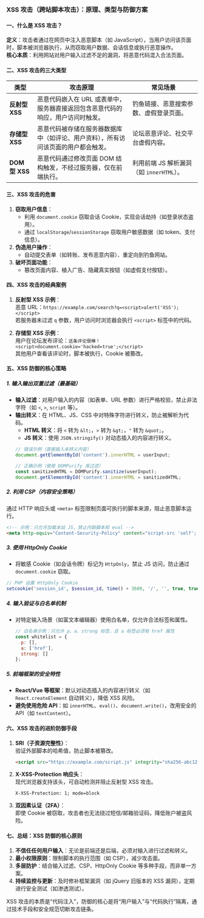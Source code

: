 ### XSS 攻击（跨站脚本攻击）：原理、类型与防御方案  


#### **一、什么是 XSS 攻击？**  
**定义**：攻击者通过在网页中注入恶意脚本（如 JavaScript），当用户访问该页面时，脚本被浏览器执行，从而窃取用户数据、会话信息或执行恶意操作。  
**核心本质**：利用网站对用户输入过滤不足的漏洞，将恶意代码混入合法页面。  


#### **二、XSS 攻击的三大类型**  
| **类型**       | **攻击原理**                                                                 | **常见场景**                          |
|----------------|-----------------------------------------------------------------------------|---------------------------------------|
| **反射型 XSS** | 恶意代码嵌入在 URL 或表单中，服务器直接返回包含恶意代码的响应，用户访问时触发。 | 钓鱼链接、恶意搜索参数、虚假登录页面。|
| **存储型 XSS** | 恶意代码被存储在服务器数据库中（如评论、用户资料），所有访问该页面的用户都会触发。 | 论坛恶意评论、社交平台虚假内容。      |
| **DOM 型 XSS** | 恶意代码通过修改页面 DOM 结构触发，不经过服务器，仅在前端执行。               | 利用前端 JS 解析漏洞（如 `innerHTML`）。|  


#### **三、XSS 攻击的危害**  
1. **窃取用户信息**：  
   - 利用 `document.cookie` 窃取会话 Cookie，实现会话劫持（如登录状态盗用）。  
   - 通过 `localStorage`/`sessionStorage` 窃取用户敏感数据（如 token、支付信息）。  
2. **伪造用户操作**：  
   - 自动提交表单（如转账、发布恶意内容）、重定向到钓鱼网站。  
3. **破坏页面功能**：  
   - 篡改页面内容、植入广告、隐藏真实按钮（如虚假支付按钮）。  


#### **四、XSS 攻击的经典案例**  
1. **反射型 XSS 示例**：  
   恶意 URL：`https://example.com/search?q=<script>alert('XSS');</script>`  
   若服务器未过滤 `q` 参数，用户访问时浏览器会执行 `<script>` 标签中的代码。  

2. **存储型 XSS 示例**：  
   用户在论坛发布评论：`这条评论很棒！<script>document.cookie='hacked=true';</script>`  
   其他用户查看该评论时，脚本被执行，Cookie 被篡改。  


#### **五、XSS 防御的核心策略**  
##### **1. 输入输出双重过滤（最基础）**  
- **输入过滤**：对用户输入的内容（如表单、URL 参数）进行严格校验，禁止非法字符（如 `<`, `>`, `script` 等）。  
- **输出转义**：在 HTML、JS、CSS 中对特殊字符进行转义，防止被解析为代码。  
  - **HTML 转义**：将 `<` 转为 `&lt;`，`>` 转为 `&gt;`，`"` 转为 `&quot;`。  
  - **JS 转义**：使用 `JSON.stringify()` 对动态插入的内容进行转义。  
  ```javascript
  // 错误示例（直接插入未转义内容）
  document.getElementById('content').innerHTML = userInput;
  
  // 正确示例（使用 DOMPurify 库过滤）
  const sanitizedHTML = DOMPurify.sanitize(userInput);
  document.getElementById('content').innerHTML = sanitizedHTML;
  ```

##### **2. 利用 CSP（内容安全策略）**  
通过 HTTP 响应头或 `<meta>` 标签限制页面可执行的脚本来源，阻止恶意脚本运行。  
```html
<!-- 示例：只允许加载本站 JS，禁止内联脚本和 eval -->
<meta http-equiv="Content-Security-Policy" content="script-src 'self'; object-src 'none'; style-src 'self'">
```

##### **3. 使用 HttpOnly Cookie**  
- 将敏感 Cookie（如会话令牌）标记为 `HttpOnly`，禁止 JS 访问，防止通过 `document.cookie` 窃取。  
```php
// PHP 设置 HttpOnly Cookie
setcookie('session_id', $session_id, time() + 3600, '/', '', true, true); // 最后一个参数为 HttpOnly
```

##### **4. 输入验证与白名单机制**  
- 对特定输入场景（如富文本编辑器）使用白名单，仅允许合法标签和属性。  
  ```javascript
  // 白名单示例：只允许 p、a、strong 标签，且 a 标签必须有 href 属性
  const whitelist = {
    p: [],
    a: ['href'],
    strong: []
  };
  ```

##### **5. 前端框架的安全特性**  
- **React/Vue 等框架**：默认对动态插入的内容进行转义（如 `React.createElement` 自动转义），降低 XSS 风险。  
- **避免使用危险 API**：如 `innerHTML`、`eval()`、`document.write()`，改用安全的 API（如 `textContent`）。  


#### **六、XSS 攻击的进阶防御手段**  
1. **SRI（子资源完整性）**：  
   验证外部脚本的哈希值，防止脚本被篡改。  
   ```html
   <script src="https://example.com/script.js" integrity="sha256-abc123def456..." crossorigin="anonymous"></script>
   ```

2. **X-XSS-Protection 响应头**：  
   现代浏览器支持该头，可自动检测并阻止反射型 XSS 攻击。  
   ```http
   X-XSS-Protection: 1; mode=block
   ```

3. **双因素认证（2FA）**：  
   即使 Cookie 被窃取，攻击者也无法绕过短信/邮箱验证码，降低账户被盗风险。  


#### **七、总结：XSS 防御的核心原则**  
1. **不信任任何用户输入**：无论是前端还是后端，必须对输入进行过滤和转义。  
2. **最小权限原则**：限制脚本的执行范围（如 CSP），减少攻击面。  
3. **多层防护**：结合输入过滤、CSP、HttpOnly Cookie 等多种手段，而非单一方案。  
4. **持续监控与更新**：及时修补框架漏洞（如 jQuery 旧版本的 XSS 漏洞），定期进行安全测试（如渗透测试）。  

XSS 攻击的本质是“代码注入”，防御的核心是将“用户输入”与“代码执行”隔离，通过技术手段和安全规范切断攻击链条。